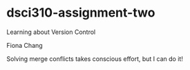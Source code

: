 # dsci310-assignment-two
Learning about Version Control

Fiona Chang

Solving merge conflicts takes conscious effort, but I can do it!